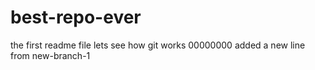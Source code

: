# best-repo-ever
the first readme file
lets see how git works
00000000 added a new line from new-branch-1
